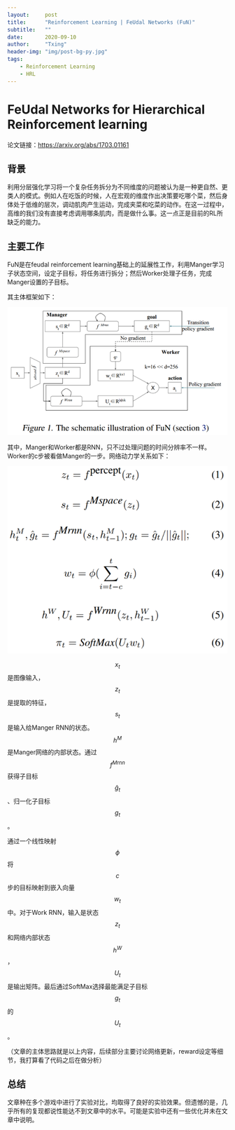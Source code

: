 ```yaml
---
layout:     post
title:      "Reinforcement Learning | FeUdal Networks (FuN)"
subtitle:   ""
date:       2020-09-10
author:     "Txing"
header-img: "img/post-bg-py.jpg"
tags:
    - Reinforcement Learning
    - HRL
---
```


# FeUdal Networks for Hierarchical Reinforcement learning

论文链接：https://arxiv.org/abs/1703.01161

## 背景

利用分层强化学习将一个复杂任务拆分为不同维度的问题被认为是一种更自然、更类人的模式。例如人在吃饭的时候，人在宏观的维度作出决策要吃哪个菜，然后身体处于低维的层次，调动肌肉产生运动，完成夹菜和吃菜的动作。在这一过程中，高维的我们没有直接考虑调用哪条肌肉，而是做什么事。这一点正是目前的RL所缺乏的能力。



## 主要工作

FuN是在feudal reinforcement learning基础上的延展性工作，利用Manger学习子状态空间，设定子目标，将任务进行拆分；然后Worker处理子任务，完成Manger设置的子目标。

其主体框架如下：

![](https://raw.githubusercontent.com/txing-casia/txing-casia.github.io/master/img/20200910-1.png)

其中，Manger和Worker都是RNN，只不过处理问题的时间分辨率不一样。Worker的c步被看做Manger的一步。网络动力学关系如下：

![](https://raw.githubusercontent.com/txing-casia/txing-casia.github.io/master/img/20200910-2.png)

$$x_t$$是图像输入，$$z_t$$是提取的特征，$$s_t$$是输入给Manger RNN的状态。$$h^M$$是Manger网络的内部状态。通过$$f^{Mrnn}$$获得子目标$$\hat{g}_t$$、归一化子目标$$g_t$$。

通过一个线性映射$$\phi$$将$$c$$步的目标映射到嵌入向量$$w_t$$中。对于Work RNN，输入是状态$$z_t$$和网络内部状态$$h^W$$，$$U_t$$是输出矩阵。最后通过SoftMax选择最能满足子目标$$g_t$$的$$U_t$$。



（文章的主体思路就是以上内容，后续部分主要讨论网络更新，reward设定等细节，我打算看了代码之后在做分析）





## 总结

文章种在多个游戏中进行了实验对比，均取得了良好的实验效果。但遗憾的是，几乎所有的复现都说性能达不到文章中的水平。可能是实验中还有一些优化并未在文章中说明。







